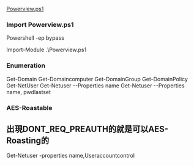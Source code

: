 [Powerview.ps1](https://github.com/PowerShellMafia/PowerSploit/tree/master/Recon)
### Import Powerview.ps1 ###
Powershell -ep bypass

Import-Module .\Powerview.ps1  

### Enumeration ###
Get-Domain
Get-Domaincomputer
Get-DomainGroup
Get-DomainPolicy
Get-NetUser
Get-Netuser --Properties name
Get-Netuser --Properties name, pwdlastset

### AES-Roastable ###
## 出現DONT_REQ_PREAUTH的就是可以AES-Roasting的 ##
Get-Netuser -properties name,Useraccountcontrol






